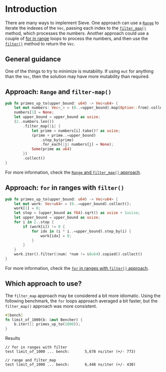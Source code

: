 # Introduction

There are many ways to implement Sieve.
One approach can use a [`Range`][range] to iterate the indexes of the `Vec`, passing each index to the [`filter_map()`][filtermap] method,
which processes the numbers.
Another approach could use a couple of [for in range][for-in-range] loops to process the numbers, and then use the [`filter()`][filter] method
to return the `Vec`.

## General guidance

One of the things to try to minimize is mutability.
If using `mut` for anything than the `Vec`, then the solution may have more mutability than required.

## Approach: `Range` and `filter-map()`

```rust
pub fn primes_up_to(upper_bound: u64) -> Vec<u64> {
    let mut numbers: Vec<_> = (0..=upper_bound).map(Option::from).collect();
    numbers[1] = None;
    let upper_bound = upper_bound as usize;
    (2..numbers.len())
        .filter_map(|i| {
            let prime = numbers[i].take()? as usize;
            (prime + prime..=upper_bound)
                .step_by(prime)
                .for_each(|j| numbers[j] = None);
            Some(prime as u64)
        })
        .collect()
}
```

For more information, check the [`Range` and `filter_map()` approach][approach-range-and-filtermap].


## Approach: `for` in ranges with `filter()`

```rust
pub fn primes_up_to(upper_bound: u64) -> Vec<u64> {
    let mut work: Vec<u64> = (0..=upper_bound).collect();
    work[1] = 0;
    let stop = (upper_bound as f64).sqrt() as usize + 1usize;
    let upper_bound = upper_bound as usize;
    for i in 2..stop {
        if (work[i]) != 0 {
            for idx in (i * i..=upper_bound).step_by(i) {
                work[idx] = 0;
            }
        }
    }
    work.iter().filter(|num| *num != &0u64).copied().collect()
}
```

For more information, check the [`for` in ranges with `filter()` approach][approach-for-in-ranges-with-filter].

## Which approach to use?

The `filter_map` approach may be considered a bit more idiomatic.
Using the following benchmark, the `for` loops approach averaged a bit faster,
but the `filter_map()` approach was more consistent.

```rust
#[bench]
fn limit_of_1000(b: &mut Bencher) {
    b.iter(|| primes_up_to(1000));
}
```

Results

```
// for in ranges with filter
test limit_of_1000 ... bench:       5,678 ns/iter (+/- 773)

// range and filter_map
test limit_of_1000 ... bench:       6,448 ns/iter (+/- 430)
```

[range]: https://doc.rust-lang.org/reference/expressions/range-expr.html
[filtermap]: https://doc.rust-lang.org/std/iter/trait.Iterator.html#method.filter_map
[for-in-range]: https://doc.rust-lang.org/rust-by-example/flow_control/for.html
[filter]: https://doc.rust-lang.org/std/iter/trait.Iterator.html#method.filter
[mutability]: https://web.mit.edu/rust-lang_v1.25/arch/amd64_ubuntu1404/share/doc/rust/html/book/first-edition/mutability.html
[approach-range-and-filtermap]: https://exercism.org/tracks/rust/exercises/sieve/approaches/range-and-filtermap
[approach-for-in-ranges-with-filter]: https://exercism.org/tracks/rust/exercises/sieve/approaches/for-in-ranges-with-filter

